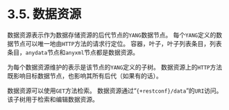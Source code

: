 # 3.5. 数据资源

数据资源表示作为数据存储资源的后代节点的`YANG`数据节点。 每个`YANG`定义的数据节点可以唯一地由`HTTP`方法的请求行定位。 容器，叶子，叶子列表条目，列表条目，`anydata`节点和`anyxml`节点都是数据资源。

为每个数据资源维护的表示是该节点的`YANG`定义的子树。 数据资源上的`HTTP`方法既影响目标数据节点，也影响其所有后代（如果有的话）。

数据资源可以使用`GET`方法检索。 数据资源通过“`{+restconf}/data`”的`URI`访问。 该子树用于检索和编辑数据资源。
